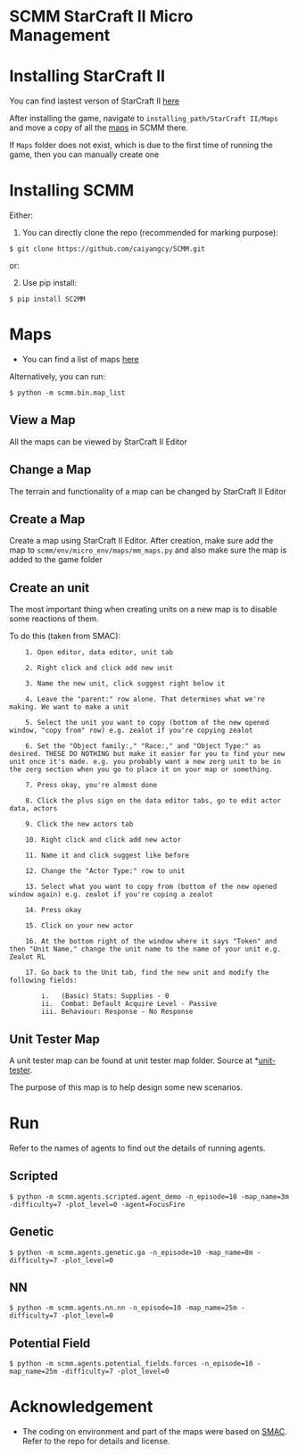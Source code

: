 # SCMM StarCraft II Micro Management

# Installing StarCraft II
You can find lastest verson of StarCraft II [here](https://starcraft2.com/en-us/)

After installing the game, navigate to `installing_path/StarCraft II/Maps` and move a copy of all the [maps](https://github.com/caiyangcy/SCMM/tree/master/maps) in SCMM there.

If `Maps` folder does not exist, which is due to the first time of running the game, then you can manually create one

# Installing SCMM

Either:

1. You can directly clone the repo (recommended for marking purpose):

```shell
$ git clone https://github.com/caiyangcy/SCMM.git
```
or:

2. Use pip install:

```shell
$ pip install SC2MM
```

# Maps
* You can find a list of maps [here](https://github.com/caiyangcy/SC2DC/blob/master/docs/map_info.md)

Alternatively, you can run:

```shell
$ python -m scmm.bin.map_list
```

## View a Map

All the maps can be viewed by StarCraft II Editor

## Change a Map

The terrain and functionality of a map can be changed by StarCraft II Editor

## Create a Map

Create a map using StarCraft II Editor. After creation, make sure add the map to `scmm/env/micro_env/maps/mm_maps.py` and also make sure the map is added to the game folder

## Create an unit

The most important thing when creating units on a new map is to disable some reactions of them. 

To do this (taken from SMAC):

        1. Open editor, data editor, unit tab
        
        2. Right click and click add new unit
        
        3. Name the new unit, click suggest right below it
        
        4. Leave the "parent:" row alone. That determines what we're making. We want to make a unit
        
        5. Select the unit you want to copy (bottom of the new opened window, "copy from" row) e.g. zealot if you're copying zealot
        
        6. Set the "Object family:," "Race:," and "Object Type:" as desired. THESE DO NOTHING but make it easier for you to find your new unit once it's made. e.g. you probably want a new zerg unit to be in the zerg section when you go to place it on your map or something.
        
        7. Press okay, you're almost done
        
        8. Click the plus sign on the data editor tabs, go to edit actor data, actors
        
        9. Click the new actors tab
        
        10. Right click and click add new actor
        
        11. Name it and click suggest like before
        
        12. Change the "Actor Type:" row to unit
        
        13. Select what you want to copy from (bottom of the new opened window again) e.g. zealot if you're coping a zealot
        
        14. Press okay
        
        15. Click on your new actor
        
        16. At the bottom right of the window where it says "Token" and then "Unit Name," change the unit name to the name of your unit e.g. Zealot RL
        
        17. Go back to the Unit tab, find the new unit and modify the following fields:
        
            i.   (Basic) Stats: Supplies - 0
            ii.  Combat: Default Acquire Level - Passive
            iii. Behaviour: Response - No Response


## Unit Tester Map

A unit tester map can be found at unit tester map folder. Source at *[unit-tester](https://www.sc2mapster.com/projects/unit-tester).

The purpose of this map is to help design some new scenarios. 


# Run

Refer to the names of agents to find out the details of running agents.

## Scripted

```shell
$ python -m scmm.agents.scripted.agent_demo -n_episode=10 -map_name=3m -difficulty=7 -plot_level=0 -agent=FocusFire
```
    
## Genetic
    
```shell
$ python -m scmm.agents.genetic.ga -n_episode=10 -map_name=8m -difficulty=7 -plot_level=0 
```
    
## NN

```shell
$ python -m scmm.agents.nn.nn -n_episode=10 -map_name=25m -difficulty=7 -plot_level=0 
```    

## Potential Field
```shell
$ python -m scmm.agents.potential_fields.forces -n_episode=10 -map_name=25m -difficulty=7 -plot_level=0 
```

# Acknowledgement
* The coding on environment and part of the maps were based on [SMAC](https://github.com/oxwhirl/smac). Refer to the repo for details and license.
